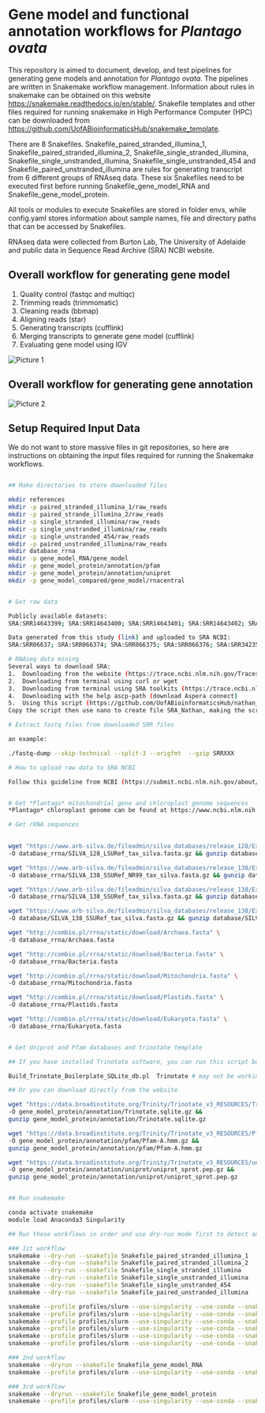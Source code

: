 # Gene model and functional annotation workflows for *Plantago ovata*

This repository is aimed to document, develop, and test pipelines for generating gene models and annotation for *Plantago ovata*. The pipelines are written in Snakemake workflow management. Information about rules in snakemake can be obtained on this website https://snakemake.readthedocs.io/en/stable/. Snakefile templates and other files required for running snakemake in High Performance Computer (HPC) can be downloaded from https://github.com/UofABioinformaticsHub/snakemake_template.

There are 8 Snakefiles. Snakefile_paired_stranded_illumina_1, Snakefile_paired_stranded_illumina_2, Snakefile_single_stranded_illumina, Snakefile_single_unstranded_illumina, Snakefile_single_unstranded_454 and Snakefile_paired_unstranded_illumina are rules for generating transcript from 6 different groups of RNAseq data. These six Snakefiles need to be executed first before running Snakefile_gene_model_RNA and Snakefile_gene_model_protein.

All tools or modules to execute Snakefiles are stored in folder envs, while config.yaml stores information about sample names, file and directory paths that can be accessed by Snakefiles.

RNAseq data were collected from Burton Lab, The University of Adelaide and public data in Sequence Read Archive (SRA) NCBI website.


## Overall workflow for generating gene model

1.	Quality control (fastqc and multiqc)
2.	Trimming reads (trimmomatic)
3.	Cleaning reads (bbmap)
4.	Aligning reads (star)
5.	Generating transcripts (cufflink)
6.	Merging transcripts to generate gene model (cufflink)
7.	Evaluating gene model using IGV

![Picture 1](https://user-images.githubusercontent.com/57382343/102685534-4f86d800-4231-11eb-8f43-cc7cc62d1f57.png)

## Overall workflow for generating gene annotation

![Picture 2](https://user-images.githubusercontent.com/57382343/102685569-aee4e800-4231-11eb-8d10-a161b88540e7.png)

## Setup Required Input Data

We do not want to store massive files in git repositories, so here are instructions on obtaining the input files required for running the Snakemake workflows.

```bash 

## Make directories to store downloaded files

mkdir references
mkdir -p paired_stranded_illumina_1/raw_reads
mkdir -p paired_strande_illumina_2/raw_reads
mkdir -p single_stranded_illumina/raw_reads
mkdir -p single_unstranded_illumina/raw_reads
mkdir -p single_unstranded_454/raw_reads
mkdir -p paired_unstranded_illumina/raw_reads
mkdir database_rrna
mkdir -p gene_model_RNA/gene_model
mkdir -p gene_model_protein/annotation/pfam
mkdir -p gene_model_protein/annotation/uniprot
mkdir -p gene_model_compared/gene_model/rnacentral

```

```bash

# Get raw data

Publicly available datasets:
SRA:SRR14643399; SRA:SRR14643400; SRA:SRR14643401; SRA:SRR14643402; SRA:SRR14643403; SRA:SRR14643404; SRA:SRR14643405; SRA:SRR14643406; SRA:SRR14643407; SRA:SRR14643408; SRA:SRR14643409; SRA:SRR14643410; SRA:SRR14643411; SRA:SRR14643412; SRA:SRR14643413; SRA:SRR14643414; SRA:SRR14643415; SRA:SRR14643416; SRA:SRR14643417; SRA:SRR14643418; SRA:SRR14643419; SRA:SRR14643420; SRA:SRR14643421; SRA:SRR14643422; SRA:SRR14643423; SRA:SRR14643424; SRA:SRR14643425; SRA:SRR14643426; SRA:SRR14643427; SRA:SRR14643428; SRA:SRR14643429; SRA:SRR14643430; SRA:SRR14643431; SRA:SRR14643432; SRA:SRR14643433; SRA:SRR14643434; SRA:SRR14643435; SRA:SRR14643436

Data generated from this study (link) and uploaded to SRA NCBI:
SRA:SRR06637; SRA:SRR066374; SRA:SRR066375; SRA:SRR066376; SRA:SRR342350; SRA:SRR342351; SRA:SRR629688; SRA:SRR1311174; SRA:SRR1311175; SRA:SRR1311176; SRA:SRR1311177; SRA:SRR3883622 SRA:SRR3883620; SRA:SRR3883621; SRA:SRR3883618; SRA:SRR3883619; SRA:SRR3885726; SRA:SRR3885727; SRA:SRR3885728; SRA:SRR5434206; SRA:SRR5434207; SRA:SRR5434208; SRA:SRR5434209; SRA:SRR5434211; SRA:SRR5434210; SRA:SRR5434213; SRA:SRR5434212

# RNAseq data mining
Several ways to download SRA:
1.	Downloading from the website (https://trace.ncbi.nlm.nih.gov/Traces/sra/sra.cgi?view=search_seq_name)
2.	Downloading from terminal using curl or wget
3.	Downloading from terminal using SRA toolkits (https://trace.ncbi.nlm.nih.gov/Traces/sra/sra.cgi?view=software)
4.	Downloading with the help ascp-path (download Aspera connect)
5.	Using this script (https://github.com/UofABioinformaticsHub/nathan_sysadmin_scripts/blob/master/general_script/sra_downloader.sh)
Copy the script then use nano to create file SRA_Nathan, making the script executable chmod tx SRA_Nathan, inside the directory where we save the script, run it by typing ./SRA_Nathan –a SRR10076762 –o SRR10076762 

# Extract fastq files from downloaded SRR files

an example:

./fastq-dump --skip-technical --split-3 --origfmt  --gzip SRRXXX

# How to upload raw data to SRA NCBI

Follow this guideline from NCBI (https://submit.ncbi.nlm.nih.gov/about/sra/)
```

```bash

# Get *Plantago* mitochondrial gene and chloroplast genome sequences
*Plantago* chloroplast genome can be found at https://www.ncbi.nlm.nih.gov/nuccore/MH205737.1/ and a mitochondrial gene is in here https://www.ncbi.nlm.nih.gov/nuccore/EU069524.1/.

# Get rRNA sequences

   
wget "https://www.arb-silva.de/fileadmin/silva_databases/release_128/Exports/SILVA_128_LSURef_tax_silva.fasta.gz" \
-O database_rrna/SILVA_128_LSURef_tax_silva.fasta.gz && gunzip database_rrna/SILVA_128_LSURef_tax_silva.fasta.gz

wget "https://www.arb-silva.de/fileadmin/silva_databases/release_138/Exports/SILVA_138_SSURef_NR99_tax_silva.fasta.gz" \
-O database_rrna/SILVA_138_SSURef_NR99_tax_silva.fasta.gz && gunzip database_rrna/SILVA_138_SSURef_NR99_tax_silva.fasta.gz

wget "https://www.arb-silva.de/fileadmin/silva_databases/release_138/Exports/SILVA_138_SSURef_tax_silva.fasta.gz" \
-O database_rrna/SILVA_138_SSURef_tax_silva.fasta.gz && gunzip database_rrna/SILVA_138_SSURef_tax_silva.fasta.gz

wget "https://www.arb-silva.de/fileadmin/silva_databases/release_138/Exports/SILVA_138_SSURef_tax_silva.fasta.gz" \
-O database/SILVA_138_SSURef_tax_silva.fasta.gz && gunzip database/SILVA_138_SSURef_tax_silva.fasta.gz

wget "http://combio.pl/rrna/static/download/Archaea.fasta" \
-O database_rrna/Archaea.fasta

wget "http://combio.pl/rrna/static/download/Bacteria.fasta" \
-O database_rrna/Bacteria.fasta

wget "http://combio.pl/rrna/static/download/Mitochondria.fasta" \
-O database_rrna/Mitochondria.fasta

wget "http://combio.pl/rrna/static/download/Plastids.fasta" \
-O database_rrna/Plastids.fasta

wget "http://combio.pl/rrna/static/download/Eukaryota.fasta" \
-O database_rrna/Eukaryota.fasta


# Get Uniprot and Pfam databases and trinotate template

## If you have installed Trinotate software, you can run this script below:

Build_Trinotate_Boilerplate_SQLite_db.pl  Trinotate # may not be working as they update the databases

## Or you can download directly from the website

wget "https://data.broadinstitute.org/Trinity/Trinotate_v3_RESOURCES/Trinotate_v3.sqlite.gz" \
-O gene_model_protein/annotation/Trinotate.sqlite.gz &&
gunzip gene_model_protein/annotation/Trinotate.sqlite.gz

wget "https://data.broadinstitute.org/Trinity/Trinotate_v3_RESOURCES/Pfam-A.hmm.gz" \
-O gene_model_protein/annotation/pfam/Pfam-A.hmm.gz &&
gunzip gene_model_protein/annotation/pfam/Pfam-A.hmm.gz

wget "https://data.broadinstitute.org/Trinity/Trinotate_v3_RESOURCES/uniprot_sprot.pep.gz" \
-O gene_model_protein/annotation/uniprot/uniprot_sprot.pep.gz &&
gunzip gene_model_protein/annotation/uniprot/uniprot_sprot.pep.gz

```

```bash

## Run snakemake

conda activate snakemake
module load Anaconda3 Singularity

## Run these workflows in order and use dry-run mode first to detect any problem related to snakemake rules

### 1st workflow 
snakemake --dry-run --snakefile Snakefile_paired_stranded_illumina_1
snakemake --dry-run --snakefile Snakefile_paired_stranded_illumina_2
snakemake --dry-run --snakefile Snakefile_single_stranded_illumina
snakemake --dry-run --snakefile Snakefile_single_unstranded_illumina
snakemake --dry-run --snakefile Snakefile_single_unstranded_454
snakemake --dry-run --snakefile Snakefile_paired_unstranded_illumina

snakemake --profile profiles/slurm --use-singularity --use-conda --snakefile Snakefile_paired_stranded_illumina_1
snakemake --profile profiles/slurm --use-singularity --use-conda --snakefile Snakefile_paired_stranded_illumina_2
snakemake --profile profiles/slurm --use-singularity --use-conda --snakefile Snakefile_single_stranded_illumina
snakemake --profile profiles/slurm --use-singularity --use-conda --snakefile Snakefile_single_unstranded_illumina
snakemake --profile profiles/slurm --use-singularity --use-conda --snakefile Snakefile_single_unstranded_454
snakemake --profile profiles/slurm --use-singularity --use-conda --snakefile Snakefile_paired_unstranded_illumina

### 2nd workflow
snakemake --dryrun --snakefile Snakefile_gene_model_RNA
snakemake --profile profiles/slurm --use-singularity --use-conda --snakefile Snakefile_gene_model_RNA

### 3rd workflow
snakemake --dryrun --snakefile Snakefile_gene_model_protein
snakemake --profile profiles/slurm --use-singularity --use-conda --snakefile Snakefile_gene_model_protein

```


